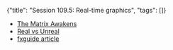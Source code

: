 {"title": "Session 109.5: Real-time graphics", "tags": []}

* [The Matrix Awakens](https://www.unrealengine.com/en-US/wakeup)
* [Real vs Unreal](https://www.youtube.com/watch?v=xDfYlS1j534)
* [fxguide article](https://www.fxguide.com/fxfeatured/the-matrix-is-unreal/)

